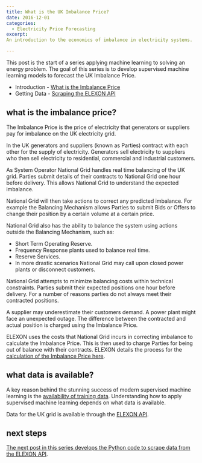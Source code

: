 ```yaml
---
title: What is the UK Imbalance Price?
date: 2016-12-01
categories:
  - Electricity Price Forecasting
excerpt: 
An introduction to the economics of imbalance in electricity systems.

---
```


This post is the start of a series applying machine learning to solving an energy problem.  The goal of this series is to develop supervised machine learning models to forecast the UK Imbalance Price.

- Introduction - [What is the Imbalance Price](http://adgefficiency.com/what-is-the-uk-imbalance-price/)
- Getting Data - [Scraping the ELEXON API](http://adgefficiency.com/elexon-api-web-scraping-using-python/)

## what is the imbalance price?

The Imbalance Price is the price of electricity that generators or suppliers pay for imbalance on the UK electricity grid.

In the UK generators and suppliers (known as Parties) contract with each other for the supply of electricity.  Generators sell electricity to suppliers who then sell electricity to residential, commercial and industrial customers.

As System Operator National Grid handles real time balancing of the UK grid.  Parties submit details of their contracts to National Grid one hour before delivery.  This allows National Grid to understand the expected imbalance.

National Grid will then take actions to correct any predicted imbalance.  For example the Balancing Mechanism allows Parties to submit Bids or Offers to change their position by a certain volume at a certain price.

National Grid also has the ability to balance the system using actions outside the Balancing Mechanism, such as:
- Short Term Operating Reserve.
- Frequency Response plants used to balance real time.
- Reserve Services.
- In more drastic scenarios National Grid may call upon closed power plants or disconnect customers.  

National Grid attempts to minimize balancing costs within technical constraints.  Parties submit their expected positions one hour before delivery.  For a number of reasons parties do not always meet their contracted positions.

A supplier may underestimate their customers demand.  A power plant might face an unexpected outage.  The difference between the contracted and actual position is charged using the Imbalance Price.

ELEXON uses the costs that National Grid incurs in correcting imbalance to calculate the Imbalance Price.  This is then used to charge Parties for being out of balance with their contracts. ELEXON details the process for the [calculation of the Imbalance Price here](https://www.elexon.co.uk/reference/credit-pricing/imbalance-pricing/).

## what data is available?

A key reason behind the stunning success of modern supervised machine learning is the [availability of training data](http://adgefficiency.com/machine-learning-in-energy-part-one/).  Understanding how to apply supervised machine learning depends on what data is available.  

Data for the UK grid is available through the [ELEXON API](https://www.elexon.co.uk/change/new-balancing-mechanism-reporting-service-bmrs/).  

## next steps

[The next post in this series develops the Python code to scrape data from the ELEXON API](http://adgefficiency.com/elexon-api-web-scraping-using-python/).
